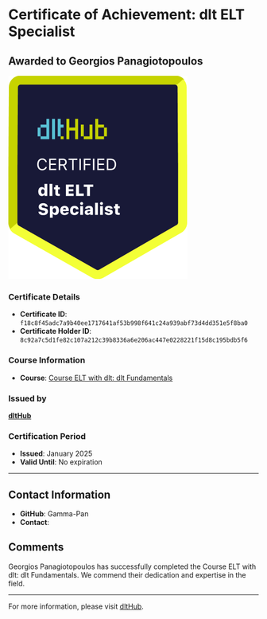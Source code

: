 
# Certificate of Achievement: dlt ELT Specialist

## Awarded to **Georgios Panagiotopoulos**

![Course Image](../badges/dlt_ELT_specialist.png)

### Certificate Details
- **Certificate ID**: `f18c8f45adc7a9b40ee1717641af53b998f641c24a939abf73d4dd351e5f8ba0`
- **Certificate Holder ID**: `8c92a7c5d1fe82c107a212c39b8336a6e206ac447e0228221f15d8c195bdb5f6`

### Course Information
- **Course**: [Course ELT with dlt: dlt Fundamentals](https://github.com/dlt-hub/dlthub-education/tree/main/courses/dlt_fundamentals_dec_2024)

### Issued by
[**dltHub**](https://dlthub.com/) 

### Certification Period
- **Issued**: January 2025
- **Valid Until**: No expiration

---

## Contact Information
- **GitHub**: Gamma-Pan
- **Contact**: 

## Comments
Georgios Panagiotopoulos has successfully completed the Course ELT with dlt: dlt Fundamentals. We commend their dedication and expertise in the field.

---

For more information, please visit [dltHub](https://dlthub.com/).
    